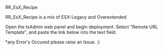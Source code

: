 RR_EsX_Recipe

RR_EsX_Recipe is a mix of ESX-Legacy and Overextended


Open the txAdmin web panel and begin deployment.
Select "Remote URL Template", and paste the link below into the text field.



*any Error's Occured please raise an Issue. :)